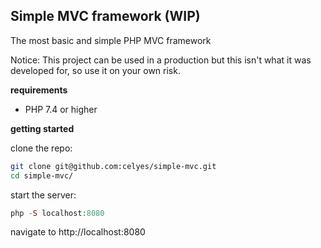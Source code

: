## Simple MVC framework (WIP)

The most basic and simple PHP MVC framework

Notice: This project can be used in a production but this isn't what it was developed for, so use it on your own risk.

**requirements**

- PHP 7.4 or higher

**getting started**

clone the repo: 

```bash
git clone git@github.com:celyes/simple-mvc.git
cd simple-mvc/
```

start the server:

```php
php -S localhost:8080 
```
navigate to http://localhost:8080
